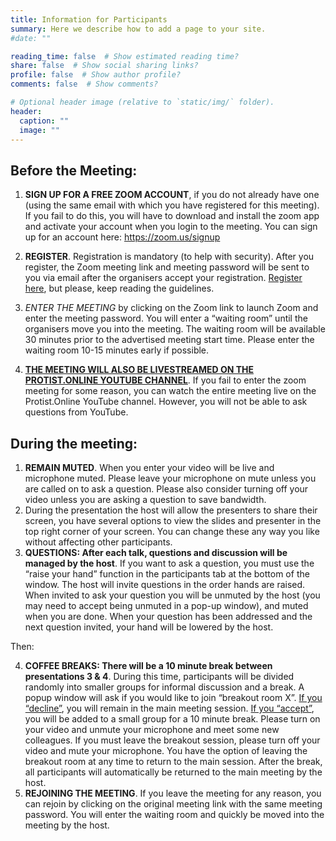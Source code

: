 ```yaml
---
title: Information for Participants
summary: Here we describe how to add a page to your site.
#date: ""

reading_time: false  # Show estimated reading time?
share: false  # Show social sharing links?
profile: false  # Show author profile?
comments: false  # Show comments?

# Optional header image (relative to `static/img/` folder).
header:
  caption: ""
  image: ""
---
```


## Before the Meeting:

1. **SIGN UP FOR A FREE ZOOM ACCOUNT**, if you do not already have one (using the same email with which you have registered for this meeting). If you fail to do this, you will have to download and install the zoom app and activate your account when you login to the meeting. You can sign up for an account here: https://zoom.us/signup
2. **REGISTER**. Registration is mandatory (to help with security). After you register, the Zoom meeting link and meeting password will be sent to you via email after the organisers accept your registration. [Register here](https://ubc.zoom.us/meeting/register/tJMtdOmgpzsiEtBznCt4N88M_pTQOdyvGtYh), but please, keep reading the guidelines.

3. *ENTER THE MEETING* by clicking on the Zoom link to launch Zoom and enter the meeting password. You will enter a “waiting room” until the organisers move you into the meeting. The waiting room will be available 30 minutes prior to the advertised meeting start time. Please enter the waiting room 10-15 minutes early if possible.
4. **[THE MEETING WILL ALSO BE LIVESTREAMED ON THE PROTIST.ONLINE YOUTUBE CHANNEL](https://www.youtube.com/channel/UCb1s6xFrlqxSfwWBqz-FRAw/featured?view_as=subscriber)**. If you fail to enter the zoom meeting for some reason, you can watch the entire meeting live on the Protist.Online YouTube channel. However, you will not be able to ask questions from YouTube.


## During the meeting:

1. **REMAIN MUTED**. When you enter your video will be live and microphone muted. Please leave your microphone on mute unless you are called on to ask a question. Please also consider turning off your video unless you are asking a question to save bandwidth.
2. During the presentation the host will allow the presenters to share their screen, you have several options to view the slides and presenter in the top right corner of your screen. You can change these any way you like without affecting other participants.
3. **QUESTIONS: After each talk, questions and discussion will be managed by the host**. If you want to ask a question, you must use the “raise your hand” function in the participants tab at the bottom of the window. The host will invite questions in the order hands are raised. When invited to ask your question you will be unmuted by the host  (you may need to accept being unmuted in a pop-up window), and muted when you are done. When your question has been addressed and the next question invited, your hand will be lowered by the host.

Then:

4. **COFFEE BREAKS: There will be a 10 minute break between presentations 3 & 4**. During this time, participants will be divided randomly into smaller groups for informal discussion and a break. A popup window will ask if you would like to join “breakout room X”. <u>If you “decline”</u>, you will remain in the main meeting session. <u>If you “accept”</u>, you will be added to a small group for a 10 minute break. Please turn on your video and unmute your microphone and meet some new colleagues. If you must leave the breakout session, please turn off your video and mute your microphone. You have the option of leaving the breakout room at any time to return to the main session. After the break, all participants will automatically be returned to the main meeting by the host.
5. **REJOINING THE MEETING**. If you leave the meeting for any reason, you can rejoin by clicking on the original meeting link with the same meeting password. You will enter the waiting room and quickly be moved into the meeting by the host.
